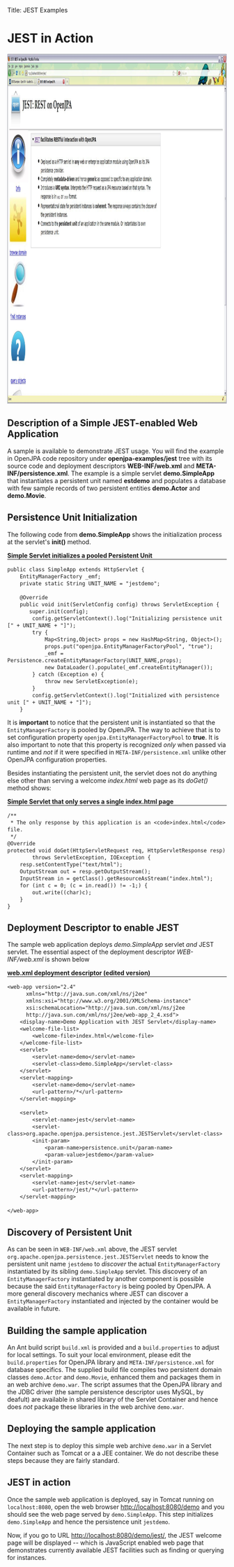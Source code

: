 Title: JEST Examples

<a name="JESTExamples-JESTinAction"></a>


# JEST in Action

<img src="images/welcome-page.JPG" width="1200" height="800"/>

<a name="JESTExamples-DescriptionofaSimpleJEST-enabledWebApplication"></a>

## Description of a Simple JEST-enabled Web Application
A sample is available to demonstrate JEST usage. You will find the example
in OpenJPA code repository under **openjpa-examples/jest** tree with its
source code and deployment descriptors **WEB-INF/web.xml** and
**META-INF/persistence.xml**. The example is a simple servlet
**demo.SimpleApp** that instantiates a persistent unit named **estdemo**
and populates a database with few sample records of two persistent entities
**demo.Actor** and **demo.Movie**.  

<a name="JESTExamples-PersistenceUnitInitialization"></a>

## Persistence Unit Initialization

The following code from  **demo.SimpleApp** shows the initialization
process at the servlet's **init()** method.

  <DIV style="border-style: solid;border-width: 0px;"><DIV class="codeHeader panelHeader" style="border-bottom-width: 1px;border-bottom-style: solid;"><B>Simple Servlet initializes a pooled Persistent Unit</B></DIV>

    public class SimpleApp extends HttpServlet {
        EntityManagerFactory _emf;
        private static String UNIT_NAME = "jestdemo";
        
        @Override 
        public void init(ServletConfig config) throws ServletException {
           super.init(config);
    	    config.getServletContext().log("Initializing persistence unit [" + UNIT_NAME + "]");
    	    try {
    	        Map<String,Object> props = new HashMap<String, Object>();
        	    props.put("openjpa.EntityManagerFactoryPool", "true");
        	    _emf = Persistence.createEntityManagerFactory(UNIT_NAME,props);
    	        new DataLoader().populate(_emf.createEntityManager());
        	} catch (Exception e) {
        	    throw new ServletException(e);
    	    }
    	    config.getServletContext().log("Initialized with persistence unit [" + UNIT_NAME + "]");
        }


It is **important** to notice that the persistent unit is instantiated so
that the `EntityManagerFactory` is pooled by OpenJPA. The way to achieve
that is to set configuration property `openjpa.EntityManagerFactoryPool`
to **true**. It is also important to note that this property is recognized
_only_ when passed via runtime and _not_ if it were specified in
`META-INF/persistence.xml` unlike other OpenJPA configuration properties.

Besides instantiating the persistent unit, the servlet does not do anything
else other than serving a welcome *index.html* web page as its
*doGet()* method shows:

  <DIV style="border-style: solid;border-width: 0px;"><DIV class="codeHeader panelHeader" style="border-bottom-width: 1px;border-bottom-style: solid;"><B>Simple Servlet that only serves a single index.html page</B></DIV>
  
    /**
     * The only response by this application is an <code>index.html</code> file.
     */
    @Override
    protected void doGet(HttpServletRequest req, HttpServletResponse resp)
            throws ServletException, IOException {
    	resp.setContentType("text/html");
    	OutputStream out = resp.getOutputStream();
    	InputStream in = getClass().getResourceAsStream("index.html");
    	for (int c = 0; (c = in.read()) != -1;) {
    	    out.write((char)c);
    	}
    }


<a name="JESTExamples-DeploymentDescriptortoenableJEST"></a>

## Deployment Descriptor to enable JEST

The sample web application deploys *demo.SimpleApp* servlet *and* JEST
servlet. The essential aspect of the deployment descriptor
*WEB-INF/web.xml* is shown below

  <DIV style="border-style: solid;border-width: 0px;"><DIV class="codeHeader panelHeader" style="border-bottom-width: 1px;border-bottom-style: solid;"><B>web.xml deployment descriptor (edited version)</B></DIV>

    <web-app version="2.4" 
	      xmlns="http://java.sun.com/xml/ns/j2ee" 
	      xmlns:xsi="http://www.w3.org/2001/XMLSchema-instance" 
	      xsi:schemaLocation="http://java.sun.com/xml/ns/j2ee
          http://java.sun.com/xml/ns/j2ee/web-app_2_4.xsd">
        <display-name>Demo Application with JEST Servlet</display-name>  
        <welcome-file-list>
            <welcome-file>index.html</welcome-file>
        </welcome-file-list>
        <servlet>
            <servlet-name>demo</servlet-name>
            <servlet-class>demo.SimpleApp</servlet-class>
        </servlet>
        <servlet-mapping>
            <servlet-name>demo</servlet-name>
            <url-pattern>/*</url-pattern>
        </servlet-mapping>
    
        <servlet>
            <servlet-name>jest</servlet-name>   
            <servlet-class>org.apache.openjpa.persistence.jest.JESTServlet</servlet-class>
            <init-param>
                <param-name>persistence.unit</param-name>
                <param-value>jestdemo</param-value>
            </init-param>
        </servlet>
        <servlet-mapping>
            <servlet-name>jest</servlet-name>
            <url-pattern>/jest/*</url-pattern>
        </servlet-mapping>
  
    </web-app>

    
## Discovery of Persistent Unit
As can be seen in `WEB-INF/web.xml` above, the JEST servlet
`org.apache.openjpa.persistence.jest.JESTServlet` needs to know the
persistent unit name `jestdemo` to _discover_ the actual
`EntityManagerFactory` instantiated by its sibling `demo.SimpleApp`
servlet. This discovery of an `EntityManagerFactory` instantiated by
another component is possible because the said
    `EntityManagerFactory` is being pooled by OpenJPA. A more general
discovery mechanics where JEST can discover a `EntityManagerFactory`
instantiated and injected by the container 
    would be available in future. 
    
## Building the sample application
An Ant build script `build.xml` is provided and a `build.properties` to
adjust for local settings. To suit your local environment, please edit the
`build.properties` for OpenJPA library and `META-INF/persistence.xml`
for database specifics. The supplied build file compiles two persistent
domain classes `demo.Actor` and `demo.Movie`, enhanced them and
packages them in an web archive `demo.war`. The script assumes that the
OpenJPA library and the JDBC driver (the sample persistence descriptor uses
MySQL, by deafult) are available in shared library of the Servlet Container
and hence does _not_ package these libraries in the web archive
`demo.war`.
    
## Deploying the sample application
    
The next step is to deploy this simple web archive `demo.war` in a
Servlet Container such as Tomcat or a a JEE container. We do not describe
these steps because they are fairly standard.  
    
## JEST in action
    
Once the sample web application is deployed, say in Tomcat running on
`localhost:8080`, open the web browser <http://localhost:8080/demo> and
you should see the web page  served by `demo.SimpleApp`. This step
initializes `demo.SimpleApp` and hence the persistence unit `jestdemo`. 
    
Now, if you go to URL <http://localhost:8080/demo/jest/>, the JEST
welcome page will be displayed -- which is JavaScript enabled web page that
demonstrates currently available JEST facilities such as finding or
querying for instances.  
         
